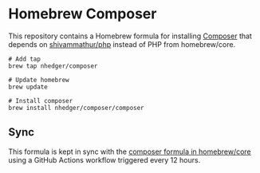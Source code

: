 # Homebrew Composer

This repository contains a Homebrew formula for installing
[Composer](https://getcomposer.org) that depends on [shivammathur/php](https://github.com/shivammathur/homebrew-php) instead of PHP
from homebrew/core.

```shell
# Add tap
brew tap nhedger/composer

# Update homebrew
brew update

# Install composer
brew install nhedger/composer/composer
```

## Sync

This formula is kept in sync with the [composer formula in homebrew/core](https://formulae.brew.sh/formula/composer)
using a GitHub Actions workflow triggered every 12 hours.
